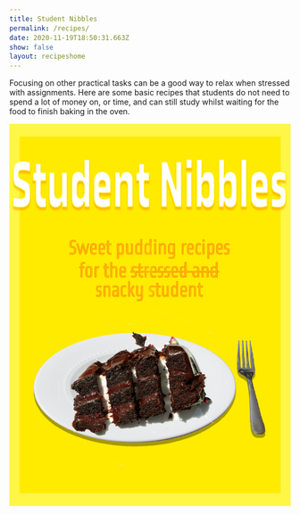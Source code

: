 ```yaml
---
title: Student Nibbles
permalink: /recipes/
date: 2020-11-19T18:50:31.663Z
show: false
layout: recipeshome
---
```

Focusing on other practical tasks can be a good way to relax when stressed with assignments. Here are some basic recipes that students do not need to spend a lot of money on, or time, and can still study whilst waiting for the food to finish baking in the oven.

![Yellow background with chocolate cake and fork with subtitle: Sweet pudding recipes for the stressed and snacky student](../uploads/student-nibbles-copy.jpg "Student Nibbles")